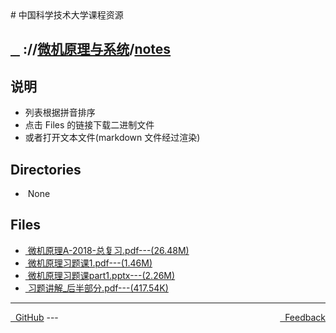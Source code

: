 
<head>
    <meta http-equiv="content-type" content="text/html; charset=utf-8">
    <link rel="stylesheet" href="https://use.fontawesome.com/releases/v5.8.1/css/all.css" integrity="sha384-50oBUHEmvpQ+1lW4y57PTFmhCaXp0ML5d60M1M7uH2+nqUivzIebhndOJK28anvf" crossorigin="anonymous">
    <title> 中国科学技术大学课程资源</title>
</head>
# 中国科学技术大学课程资源

<div>
  <h2>
    <a href="../index.html">&nbsp;&nbsp;<i class="fas fa-backward"></i>&nbsp;</a>
    :/<a href="../../index.html"><i class="fas fa-home"></i></a>/<a href="../index.html">微机原理与系统</a>/<a href="index.html">notes</a>
  </h2>
</div>

## 说明
- 列表根据拼音排序
- 点击 Files 的链接下载二进制文件
- 或者打开文本文件(markdown 文件经过渲染)

<h2> Directories &nbsp; <a href="http://downgit.zhoudaxiaa.com/#/home?url=https://github.com/USTC-Resource/USTC-Course/tree/master/微机原理与系统/notes" style="color:red;text-decoration:underline;" target="_black"><i class="fas fa-download"></i></a></h2>

<ul><li><i class="fas fa-meh"></i>&nbsp;None</li></ul>

## Files
<ul><li><a href="https://raw.githubusercontent.com/USTC-Resource/USTC-Course/master/微机原理与系统/notes/微机原理A-2018-总复习.pdf"><i class="fas fa-file-pdf"></i>&nbsp;微机原理A-2018-总复习.pdf---(26.48M)</a></li>
<li><a href="https://raw.githubusercontent.com/USTC-Resource/USTC-Course/master/微机原理与系统/notes/微机原理习题课1.pdf"><i class="fas fa-file-pdf"></i>&nbsp;微机原理习题课1.pdf---(1.46M)</a></li>
<li><a href="https://raw.githubusercontent.com/USTC-Resource/USTC-Course/master/微机原理与系统/notes/微机原理习题课part1.pptx"><i class="fas fa-file-powerpoint"></i>&nbsp;微机原理习题课part1.pptx---(2.26M)</a></li>
<li><a href="https://raw.githubusercontent.com/USTC-Resource/USTC-Course/master/微机原理与系统/notes/习题讲解_后半部分.pdf"><i class="fas fa-file-pdf"></i>&nbsp;习题讲解_后半部分.pdf---(417.54K)</a></li></ul>

---
<div style="text-decration:underline;display:inline">
  <a href="https://github.com/USTC-Resource/USTC-Course.git" target="_blank" rel="external"><i class="fab fa-github"></i>&nbsp; GitHub</a>
  <a href="mailto:&#122;huheqin1@gmail.com?subject=反馈与建议" style="float:right" target="_blank" rel="external"><i class="fas fa-envelope"></i>&nbsp; Feedback</a>
</div>
---


